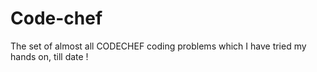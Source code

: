 # Code-chef
The set of almost all CODECHEF coding problems which I have tried my hands on, till date !

